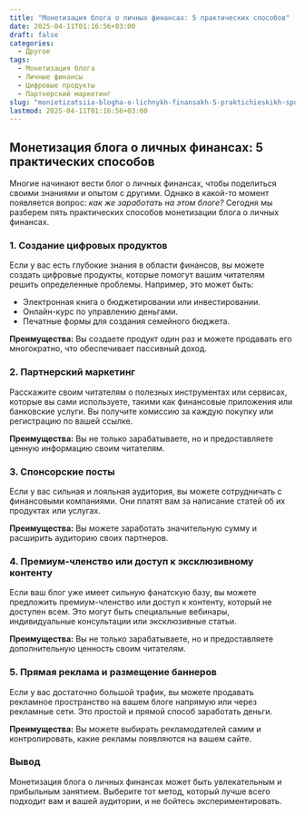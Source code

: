 ```yaml
---
title: "Монетизация блога о личных финансах: 5 практических способов"
date: 2025-04-11T01:16:56+03:00
draft: false
categories:
  - Другое
tags:
  - Монетизация блога
  - Личные финансы
  - Цифровые продукты
  - Партнерский маркетинг
slug: "monietizatsiia-blogha-o-lichnykh-finansakh-5-praktichieskikh-sposobov"
lastmod: 2025-04-11T01:16:56+03:00
---
```


## Монетизация блога о личных финансах: **5 практических способов**

Многие начинают вести блог о личных финансах, чтобы поделиться своими знаниями и опытом с другими. Однако в какой-то момент появляется вопрос: *как же заработать на этом блоге?* Сегодня мы разберем пять практических способов монетизации блога о личных финансах.

### 1. **Создание цифровых продуктов**

Если у вас есть глубокие знания в области финансов, вы можете создать цифровые продукты, которые помогут вашим читателям решить определенные проблемы. Например, это может быть:
- Электронная книга о бюджетировании или инвестировании.
- Онлайн-курс по управлению деньгами.
- Печатные формы для создания семейного бюджета.

**Преимущества:** Вы создаете продукт один раз и можете продавать его многократно, что обеспечивает пассивный доход.

### 2. **Партнерский маркетинг**

Расскажите своим читателям о полезных инструментах или сервисах, которые вы сами используете, такими как финансовые приложения или банковские услуги. Вы получите комиссию за каждую покупку или регистрацию по вашей ссылке.

**Преимущества:** Вы не только зарабатываете, но и предоставляете ценную информацию своим читателям.

### 3. **Спонсорские посты**

Если у вас сильная и лояльная аудитория, вы можете сотрудничать с финансовыми компаниями. Они платят вам за написание статей об их продуктах или услугах.

**Преимущества:** Вы можете заработать значительную сумму и расширить аудиторию своих партнеров.

### 4. **Премиум-членство или доступ к эксклюзивному контенту**

Если ваш блог уже имеет сильную фанатскую базу, вы можете предложить премиум-членство или доступ к контенту, который не доступен всем. Это могут быть специальные вебинары, индивидуальные консультации или эксклюзивные статьи.

**Преимущества:** Вы не только зарабатываете, но и предоставляете дополнительную ценность своим читателям.

### 5. **Прямая реклама и размещение баннеров**

Если у вас достаточно большой трафик, вы можете продавать рекламное пространство на вашем блоге напрямую или через рекламные сети. Это простой и прямой способ заработать деньги.

**Преимущества:** Вы можете выбирать рекламодателей самим и контролировать, какие рекламы появляются на вашем сайте.

### Вывод
Монетизация блога о личных финансах может быть увлекательным и прибыльным занятием. Выберите тот метод, который лучше всего подходит вам и вашей аудитории, и не бойтесь экспериментировать.
